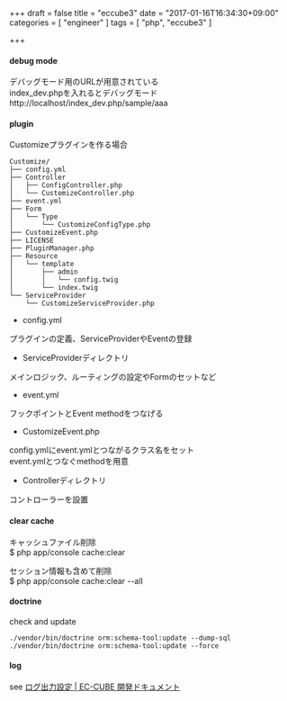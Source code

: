 +++
draft = false
title = "eccube3"
date = "2017-01-16T16:34:30+09:00"
categories = [ "engineer" ]
tags = [ "php", "eccube3" ]

+++

#### debug mode

デバッグモード用のURLが用意されている  
index_dev.phpを入れるとデバッグモード  
http://localhost/index_dev.php/sample/aaa

#### plugin

Customizeプラグインを作る場合

```
Customize/
├── config.yml
├── Controller
│   ├── ConfigController.php
│   └── CustomizeController.php
├── event.yml
├── Form
│   └── Type
│       └── CustomizeConfigType.php
├── CustomizeEvent.php
├── LICENSE
├── PluginManager.php
├── Resource
│   └── template
│       ├── admin
│       │   └── config.twig
│       └── index.twig
└── ServiceProvider
    └── CustomizeServiceProvider.php
```

- config.yml  

プラグインの定義、ServiceProviderやEventの登録

- ServiceProviderディレクトリ

メインロジック、ルーティングの設定やFormのセットなど

- event.yml

フックポイントとEvent methodをつなげる

- CustomizeEvent.php

config.ymlにevent.ymlとつながるクラス名をセット  
event.ymlとつなぐmethodを用意  

- Controllerディレクトリ

コントローラーを設置  

#### clear cache

キャッシュファイル削除  
$ php app/console cache:clear

セッション情報も含めて削除  
$ php app/console cache:clear --all

#### doctrine

check and update  

```
./vendor/bin/doctrine orm:schema-tool:update --dump-sql
./vendor/bin/doctrine orm:schema-tool:update --force
```

#### log

see [ログ出力設定 \| EC\-CUBE 開発ドキュメント](http://ec-cube.github.io/guideline_log)


